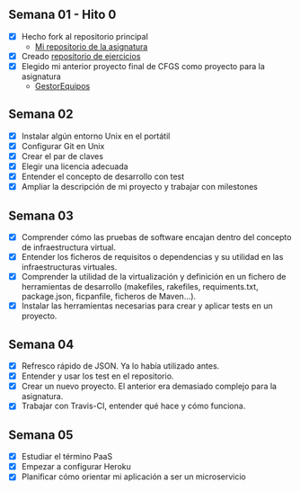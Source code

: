 ## Semana 01 - Hito 0
 - [x] Hecho fork al repositorio principal
   - [Mi repositorio de la asignatura](https://github.com/alexhzr/IV-18-19)
- [x] Creado [repositorio de ejercicios](https://github.com/alexhzr/IV-18-19-Ejercicios)
 - [x] Elegido mi anterior proyecto final de CFGS como proyecto para la asignatura
   - [GestorEquipos](https://github.com/alexhzr/GestorEquipos)

## Semana 02
- [x] Instalar algún entorno Unix en el portátil
- [x] Configurar Git en Unix
- [x] Crear el par de claves
- [x] Elegir una licencia adecuada
- [x] Entender el concepto de desarrollo con test
- [x] Ampliar la descripción de mi proyecto y trabajar con milestones

## Semana 03
- [x] Comprender cómo las pruebas de software encajan dentro del concepto de infraestructura virtual.
- [x] Entender los ficheros de requisitos o dependencias y su utilidad en las infraestructuras virtuales.
- [x] Comprender la utilidad de la virtualización y definición en un fichero de herramientas de desarrollo (makefiles, rakefiles, requiments.txt, package.json, ficpanfile, ficheros de Maven...).
- [x] Instalar las herramientas necesarias para crear y aplicar tests en un proyecto.

## Semana 04
- [x] Refresco rápido de JSON. Ya lo había utilizado antes.
- [x] Entender y usar los test en el repositorio.
- [x] Crear un nuevo proyecto. El anterior era demasiado complejo para la asignatura.
- [x] Trabajar con Travis-CI, entender qué hace y cómo funciona.

## Semana 05
- [x] Estudiar el término PaaS
- [x] Empezar a configurar Heroku
- [x] Planificar cómo orientar mi aplicación a ser un microservicio  
